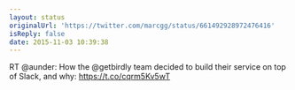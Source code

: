```yaml
---
layout: status
originalUrl: 'https://twitter.com/marcgg/status/661492928972476416'
isReply: false
date: 2015-11-03 10:39:38
---
```


RT @aunder: How the @getbirdly team decided to build their service on top of Slack, and why: https://t.co/cqrm5Kv5wT
